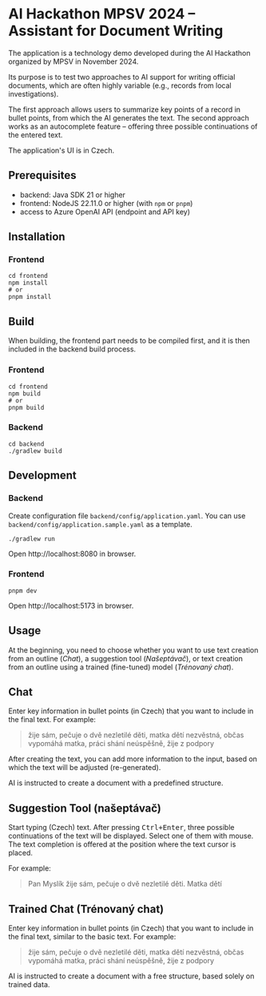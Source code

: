 # AI Hackathon MPSV 2024 – Assistant for Document Writing

The application is a technology demo developed during the AI Hackathon organized by MPSV in November 2024.

Its purpose is to test two approaches to AI support for writing official documents, which are often highly variable (e.g., records from local investigations).

The first approach allows users to summarize key points of a record in bullet points, from which the AI generates the text.
The second approach works as an autocomplete feature – offering three possible continuations of the entered text.

The application's UI is in Czech.

## Prerequisites
* backend: Java SDK 21 or higher
* frontend: NodeJS 22.11.0 or higher (with `npm` or `pnpm`)
* access to Azure OpenAI API (endpoint and API key)

## Installation

### Frontend
```shell
cd frontend
npm install
# or
pnpm install
```

## Build
When building, the frontend part needs to be compiled first, and it is then included in the backend build process.

### Frontend

```shell
cd frontend
npm build
# or
pnpm build
```

### Backend

```shell
cd backend
./gradlew build
```

## Development

### Backend
Create configuration file `backend/config/application.yaml`. You can use `backend/config/application.sample.yaml` as a template.

```shell
./gradlew run
```
Open http://localhost:8080 in browser.

### Frontend
```shell
pnpm dev 
```

Open http://localhost:5173 in browser.

## Usage

At the beginning, you need to choose whether you want to use text creation from an outline (*Chat*), a suggestion tool (*Našeptávač*),
or text creation from an outline using a trained (fine-tuned) model (*Trénovaný chat*).

## Chat

Enter key information in bullet points (in Czech) that you want to include in the final text. For example:

> žije sám, pečuje o dvě nezletilé děti, matka dětí nezvěstná, občas vypomáhá matka, práci shání neúspěšně, žije z podpory

After creating the text, you can add more information to the input, based on which the text will be adjusted (re-generated).

AI is instructed to create a document with a predefined structure.

## Suggestion Tool (našeptávač)

Start typing (Czech) text. After pressing <kbd>Ctrl+Enter</kbd>, three possible continuations of the text will be displayed. Select one of them with mouse.  
The text completion is offered at the position where the text cursor is placed.

For example:

> Pan Myslík žije sám, pečuje o dvě nezletilé děti. Matka dětí

## Trained Chat (Trénovaný chat)

Enter key information in bullet points (in Czech) that you want to include in the final text, similar to the basic text. For example:

> žije sám, pečuje o dvě nezletilé děti, matka dětí nezvěstná, občas vypomáhá matka, práci shání neúspěšně, žije z podpory

AI is instructed to create a document with a free structure, based solely on trained data.
